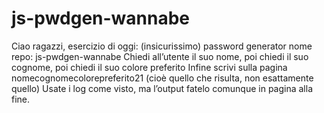 # js-pwdgen-wannabe
Ciao ragazzi, esercizio di oggi: (insicurissimo) password generator
nome repo: js-pwdgen-wannabe
Chiedi all’utente il suo nome,
poi chiedi il suo cognome,
poi chiedi il suo colore preferito
Infine scrivi sulla pagina nomecognomecolorepreferito21 (cioè quello che risulta, non esattamente quello)
Usate i log come visto,
ma l’output fatelo comunque in pagina alla fine.